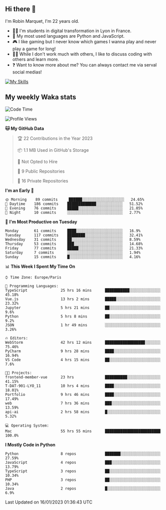## Hi there 👋

I'm Robin Marquet, I'm 22 years old.

- 👨‍💻 I'm students in digital transformation in Lyon in France.
- 🌱 My most used languages are Python and JavaScript.
- 🎮 I like gaming but I never know which games I wanna play and never play a game for long!
- 👯‍♀️ While I don't work much with others, I like to discuss coding with others and learn more.
- ❓ Want to know more about me? You can always contact me via serval social medias!

[![My Skills](https://skillicons.dev/icons?i=js,html,css,docker,express,figma,firebase,graphql,mongodb,mysql,nodejs,py,react,ts,vue)](https://skillicons.dev)

## My weekly Waka stats

<!--START_SECTION:waka-->
![Code Time](http://img.shields.io/badge/Code%20Time-3%2C241%20hrs%2026%20mins-blue)

![Profile Views](http://img.shields.io/badge/Profile%20Views-7-blue)

**🐱 My GitHub Data** 

> 🏆 22 Contributions in the Year 2023
 > 
> 📦 1.1 MB Used in GitHub's Storage 
 > 
> 🚫 Not Opted to Hire
 > 
> 📜 9 Public Repositories 
 > 
> 🔑 16 Private Repositories  
 > 
**I'm an Early 🐤** 

```text
🌞 Morning    89 commits     ██████░░░░░░░░░░░░░░░░░░░   24.65% 
🌆 Daytime    186 commits    █████████████░░░░░░░░░░░░   51.52% 
🌃 Evening    76 commits     █████░░░░░░░░░░░░░░░░░░░░   21.05% 
🌙 Night      10 commits     ░░░░░░░░░░░░░░░░░░░░░░░░░   2.77%

```
📅 **I'm Most Productive on Tuesday** 

```text
Monday       61 commits     ████░░░░░░░░░░░░░░░░░░░░░   16.9% 
Tuesday      117 commits    ████████░░░░░░░░░░░░░░░░░   32.41% 
Wednesday    31 commits     ██░░░░░░░░░░░░░░░░░░░░░░░   8.59% 
Thursday     53 commits     ███░░░░░░░░░░░░░░░░░░░░░░   14.68% 
Friday       77 commits     █████░░░░░░░░░░░░░░░░░░░░   21.33% 
Saturday     7 commits      ░░░░░░░░░░░░░░░░░░░░░░░░░   1.94% 
Sunday       15 commits     █░░░░░░░░░░░░░░░░░░░░░░░░   4.16%

```


📊 **This Week I Spent My Time On** 

```text
⌚︎ Time Zone: Europe/Paris

💬 Programming Languages: 
TypeScript               25 hrs 16 mins      ███████████░░░░░░░░░░░░░░   45.18% 
Vue.js                   13 hrs 2 mins       █████░░░░░░░░░░░░░░░░░░░░   23.32% 
Jupyter                  5 hrs 21 mins       ██░░░░░░░░░░░░░░░░░░░░░░░   9.6% 
Python                   5 hrs 8 mins        ██░░░░░░░░░░░░░░░░░░░░░░░   9.2% 
JSON                     1 hr 49 mins        ░░░░░░░░░░░░░░░░░░░░░░░░░   3.26%

🔥 Editors: 
WebStorm                 42 hrs 12 mins      ██████████████████░░░░░░░   75.46% 
PyCharm                  9 hrs 28 mins       ████░░░░░░░░░░░░░░░░░░░░░   16.94% 
VS Code                  4 hrs 15 mins       ██░░░░░░░░░░░░░░░░░░░░░░░   7.6%

🐱‍💻 Projects: 
frontend-member-vue      23 hrs              ██████████░░░░░░░░░░░░░░░   41.15% 
T-DAT-901-LYO_11         10 hrs 4 mins       ████░░░░░░░░░░░░░░░░░░░░░   18.01% 
Portfolio                9 hrs 46 mins       ████░░░░░░░░░░░░░░░░░░░░░   17.49% 
web                      7 hrs 36 mins       ███░░░░░░░░░░░░░░░░░░░░░░   13.59% 
api-ai                   2 hrs 58 mins       █░░░░░░░░░░░░░░░░░░░░░░░░   5.32%

💻 Operating System: 
Mac                      55 hrs 55 mins      █████████████████████████   100.0%

```

**I Mostly Code in Python** 

```text
Python                   8 repos             ███████░░░░░░░░░░░░░░░░░░   27.59% 
JavaScript               4 repos             ███░░░░░░░░░░░░░░░░░░░░░░   13.79% 
TypeScript               3 repos             ██░░░░░░░░░░░░░░░░░░░░░░░   10.34% 
PHP                      3 repos             ██░░░░░░░░░░░░░░░░░░░░░░░   10.34% 
Java                     2 repos             █░░░░░░░░░░░░░░░░░░░░░░░░   6.9%

```



 Last Updated on 16/01/2023 01:36:43 UTC
<!--END_SECTION:waka-->
